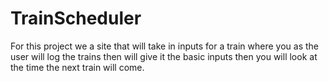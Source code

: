 # TrainScheduler

For this project we a site that will take in inputs for a train where you as the user will log the trains then will give it the basic inputs then you will look at the time the next train will come.